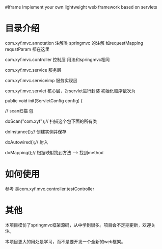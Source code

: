 #Iframe
Implement your own lightweight web framework based on servlets
<h1>目录介绍</h1>
<p>com.xyf.mvc.annotation 注解类 springmvc 的注解 如requestMapping requstParam 都在这里</p>
<p>com.xyf.mvc.controller 控制层 用法和springmvc相同</p>
<p>com.xyf.mvc.service  服务层</p>
<p>com.xyf.mvc.serviceimp  服务实现层</p>
<p>com.xyf.mvc.servlet    核心层，对servlet进行封装  初始化顺序依次为</br>
        <p>public void init(ServletConfig config) { </p>
		<p>// scan扫描 包                               </p>
		<p>doScan("com.xyf");// 扫描这个包下面的所有类</p>
		<p>doInstance();// 创建实例并保存</p>
		<p>doAutowired();// 射入</p>
		<p>doMapping();// 根据映射找到方法 --> 找到method</p>
            
<h1>如何使用</h1>
<p>参考 类com.xyf.mvc.controller.testController</p>


<h1>其他</h1>
<p>本项目模仿了springmvc框架源码，从中学到很多。项目会不定期更新，欢迎关注。</p>
<p>本项目更大的用处是学习，而不是要开发一个全新的web框架。</p>
